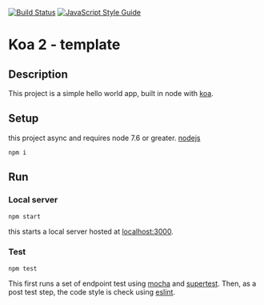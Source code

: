 [![Build Status](https://travis-ci.org/choste/Koa-service-template.svg?branch=master)](https://travis-ci.org/choste/Koa-service-template)
[![JavaScript Style Guide](https://img.shields.io/badge/code_style-standard-brightgreen.svg)](https://standardjs.com)
# Koa 2 - template

## Description

This project is a simple hello world app, built in node with [koa](http://koajs.com/).

## Setup

this project async and requires node 7.6 or greater.
[nodejs](https://nodejs.org)

```
npm i
```

## Run

### Local server

```
npm start
```

this starts a local server hosted at [localhost:3000](http://localhost:3000/).

### Test
```
npm test
```

This first runs a set of endpoint test using [mocha](https://mochajs.org/) and [supertest](https://github.com/visionmedia/supertest). Then, as a post test step, the code style is check using [eslint](http://eslint.org/).
